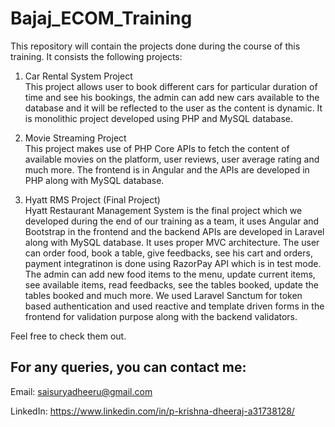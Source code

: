 # Bajaj_ECOM_Training
This repository will contain the projects done during the course of this training. It consists the following projects:

1. Car Rental System Project <br/>
This project allows user to book different cars for particular duration of time and see his bookings, the admin can add new cars available to the database
and it will be reflected to the user as the content is dynamic. It is monolithic project developed using PHP and MySQL database.

2. Movie Streaming Project<br/>
This project makes use of PHP Core APIs to fetch the content of available movies on the platform, user reviews, user average rating and much more.
The frontend is in Angular and the APIs are developed in PHP along with MySQL database.

3. Hyatt RMS Project (Final Project)<br/>
Hyatt Restaurant Management System is the final project which we developed during the end of our training as a team,
it uses Angular and Bootstrap in the frontend and the backend APIs are developed in Laravel along with MySQL database.
It uses proper MVC architecture. The user can order food, book a table, give feedbacks, see his cart and orders, payment integratinon is done using RazorPay API
which is in test mode. The admin can add new food items to the menu, update current items, see available items, read feedbacks, see the tables booked,
update the tables booked and much more. We used Laravel Sanctum for token based authentication and used reactive and template driven forms in the frontend
for validation purpose along with the backend validators.


Feel free to check them out.


## For any queries, you can contact me:

Email: <saisuryadheeru@gmail.com> 

LinkedIn: https://www.linkedin.com/in/p-krishna-dheeraj-a31738128/
